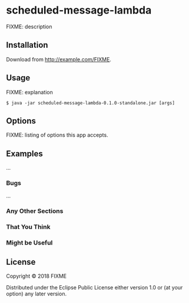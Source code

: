 # scheduled-message-lambda

FIXME: description

## Installation

Download from http://example.com/FIXME.

## Usage

FIXME: explanation

    $ java -jar scheduled-message-lambda-0.1.0-standalone.jar [args]

## Options

FIXME: listing of options this app accepts.

## Examples

...

### Bugs

...

### Any Other Sections
### That You Think
### Might be Useful

## License

Copyright © 2018 FIXME

Distributed under the Eclipse Public License either version 1.0 or (at
your option) any later version.
